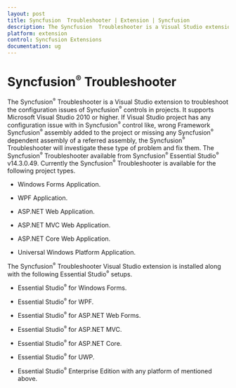 ```yaml
---
layout: post
title: Syncfusion  Troubleshooter | Extension | Syncfusion
description: The Syncfusion  Troubleshooter is a Visual Studio extension to troubleshoot the configuration issues of Syncfusion  controls in projects. If Visual Studio project has any configuration issue with in Syncfusion  control like, wrong Framework Syncfusion  assembly added to the project or missing any Syncfusion  dependent assembly of a referred assembly, the Syncfusion Troubleshooter will investigate these type of problem and fix them
platform: extension
control: Syncfusion Extensions
documentation: ug
---
```


# Syncfusion<sup style="font-size:70%">&reg;</sup>  Troubleshooter

The Syncfusion<sup style="font-size:70%">&reg;</sup>  Troubleshooter is a Visual Studio extension to troubleshoot the configuration issues of Syncfusion<sup style="font-size:70%">&reg;</sup>  controls in projects. It supports Microsoft Visual Studio 2010 or higher. If Visual Studio project has any configuration issue with in Syncfusion<sup style="font-size:70%">&reg;</sup>  control like, wrong Framework Syncfusion<sup style="font-size:70%">&reg;</sup>  assembly added to the project or missing any Syncfusion<sup style="font-size:70%">&reg;</sup>  dependent assembly of a referred assembly, the Syncfusion<sup style="font-size:70%">&reg;</sup>  Troubleshooter will investigate these type of problem and fix them. The Syncfusion<sup style="font-size:70%">&reg;</sup>  Troubleshooter available from Syncfusion<sup style="font-size:70%">&reg;</sup>  Essential Studio<sup style="font-size:70%">&reg;</sup>  v14.3.0.49. Currently the Syncfusion<sup style="font-size:70%">&reg;</sup>  Troubleshooter is available for the following project types.

* Windows Forms Application.

* WPF Application.

* ASP.NET Web Application.

* ASP.NET MVC Web Application.

* ASP.NET Core Web Application.

* Universal Windows Platform Application.

The Syncfusion<sup style="font-size:70%">&reg;</sup>  Troubleshooter Visual Studio extension is installed along with the following Essential Studio<sup style="font-size:70%">&reg;</sup>  setups. 

* Essential Studio<sup style="font-size:70%">&reg;</sup>  for Windows Forms.

* Essential Studio<sup style="font-size:70%">&reg;</sup>  for WPF.

* Essential Studio<sup style="font-size:70%">&reg;</sup>  for ASP.NET Web Forms.

* Essential Studio<sup style="font-size:70%">&reg;</sup>  for ASP.NET MVC.

* Essential Studio<sup style="font-size:70%">&reg;</sup>  for ASP.NET Core.

* Essential Studio<sup style="font-size:70%">&reg;</sup>  for UWP.

* Essential Studio<sup style="font-size:70%">&reg;</sup>  Enterprise Edition with any platform of mentioned above. 
